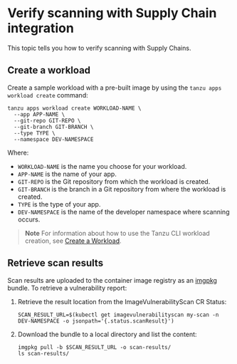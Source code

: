 # Verify scanning with Supply Chain integration

This topic tells you how to verify scanning with Supply Chains.

## <a id="create-workload"></a> Create a workload

Create a sample workload with a pre-built image by using the `tanzu apps workload create` command:

```console
tanzu apps workload create WORKLOAD-NAME \
  --app APP-NAME \
  --git-repo GIT-REPO \
  --git-branch GIT-BRANCH \
  --type TYPE \
  --namespace DEV-NAMESPACE
```

Where:

- `WORKLOAD-NAME` is the name you choose for your workload.
- `APP-NAME` is the name of your app.
- `GIT-REPO` is the Git repository from which the workload is created.
- `GIT-BRANCH` is the branch in a Git repository from where the workload is created.
- `TYPE` is the type of your app.
- `DEV-NAMESPACE` is the name of the developer namespace where scanning occurs.

> **Note** For information about how to use the Tanzu CLI workload creation, see
> [Create a Workload](../cli-plugins/apps/tutorials/create-update-workload.hbs.md).

## <a id="retrieve-scan-results"></a> Retrieve scan results

Scan results are uploaded to the container image registry as an [imgpkg](https://carvel.dev/imgpkg/)
bundle. To retrieve a vulnerability report:

1. Retrieve the result location from the ImageVulnerabilityScan CR Status:

   ```console
   SCAN_RESULT_URL=$(kubectl get imagevulnerabilityscan my-scan -n DEV-NAMESPACE -o jsonpath='{.status.scanResult}')
   ```

2. Download the bundle to a local directory and list the content:

   ```console
   imgpkg pull -b $SCAN_RESULT_URL -o scan-results/
   ls scan-results/
   ```
